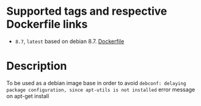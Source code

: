 # Supported tags and respective Dockerfile links

* `8.7`, `latest` based on debian 8.7. [Dockerfile](https://github.com/paolodenti/docker-jessie-apt-utils/blob/master/Dockerfile)

# Description
To be used as a debian image base in order to avoid `debconf: delaying package configuration, since apt-utils is not installed` error message on apt-get install
